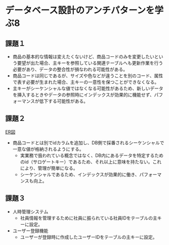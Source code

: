 # データベース設計のアンチパターンを学ぶ8

## 課題１
- 商品の基本的な情報は変えたくないけど、商品コードのみを変更したいという要望が出た場合、主キーを参照している関連テーブルへも更新作業を行う必要があり、データの整合性が損なわれる可能性がある。
- 商品コードは同じであるが、サイズや色などが違うことを別のコード、属性で表す必要が生まれた場合、主キーの一意性を保つことができなくなる。
- 主キーがシーケンシャルな値ではなくなる可能性があるため、新しいデータを挿入するときやデータの参照時にインデックスが効果的に機能せず、パフォーマンスが低下する可能性がある。

## 課題２
[ER図](./ER%E5%9B%B3.md)
- 商品コードとは別でidカラムを追加し、DB側で採番されるシーケンシャルで一意な値が格納されるようにする。
  - 実業務で扱われている概念ではなく、DB内にあるデータを特定するためのid（サロゲートキー）であるため、それ以上に意味を持たない。これにより、管理が簡単になる。
  - シーケンシャルであるため、インデックスが効果的に働き、パフォーマンスも向上。

## 課題３
- 人時管理システム
  - 社員情報を管理するために社員に振られている社員IDをテーブルの主キーに設定。
- ユーザー登録機能
  - ユーザーが登録時に作成したユーザーIDをテーブルの主キーに設定。